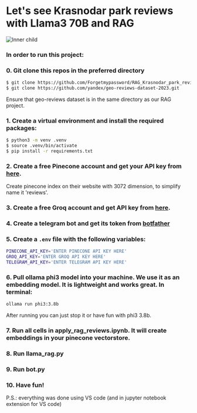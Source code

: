 # Let's see Krasnodar park reviews with Llama3 70B and RAG

![Inner child](assets/inner_child.jpg)

### In order to run this project:

### 0. Git clone this repos in the preferred directory

```bash
$ git clone https://github.com/Forgetmypassword/RAG_Krasnodar_park_reviews.git
$ git clone https://github.com/yandex/geo-reviews-dataset-2023.git
```
Ensure that geo-reviews dataset is in the same directory as our RAG project.

### 1. Create a virtual environment and install the required packages:

```bash
$ python3 -m venv .venv
$ source .venv/bin/activate
$ pip install -r requirements.txt
```

### 2. Create a free Pinecone account and get your API key from [here](https://www.pinecone.io/).
Create pinecone index on their website with 3072 dimension, to simplify name it 'reviews'.

### 3. Create a free Groq account and get API key from [here](https://console.groq.com/keys).

### 4. Create a telegram bot and get its token from [botfather](https://t.me/BotFather)

### 5. Create a `.env` file with the following variables:

```bash
PINECONE_API_KEY='ENTER PINECONE API KEY HERE'
GROQ_API_KEY='ENTER GROQ API KEY HERE'
TELEGRAM_API_KEY='ENTER TELEGRAM API KEY HERE'
```

### 6. Pull ollama phi3 model into your machine. We use it as an embedding model. It is lightweight and works great. In terminal: 

```bash
ollama run phi3:3.8b
```
After running you can just stop it or have fun with phi3 3.8b.

### 7. Run all cells in apply_rag_reviews.ipynb. It will create embeddings in your pinecone vectorstore.

### 8. Run llama_rag.py

### 9. Run bot.py

### 10. Have fun!

P.S.: everything was done using VS code (and in jupyter notebook extension for VS code)
